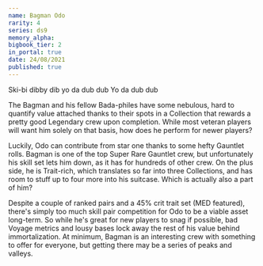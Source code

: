```yaml
---
name: Bagman Odo
rarity: 4
series: ds9
memory_alpha:
bigbook_tier: 2
in_portal: true
date: 24/08/2021
published: true
---
```


Ski-bi dibby dib yo da dub dub Yo da dub dub 

The Bagman and his fellow Bada-philes have some nebulous, hard to quantify value attached thanks to their spots in a Collection that rewards a pretty good Legendary crew upon completion. While most veteran players will want him solely on that basis, how does he perform for newer players? 

Luckily, Odo can contribute from star one thanks to some hefty Gauntlet rolls. Bagman is one of the top Super Rare Gauntlet crew, but unfortunately his skill set lets him down, as it has for hundreds of other crew. On the plus side, he is Trait-rich, which translates so far into three Collections, and has room to stuff up to four more into his suitcase. Which is actually also a part of him?

Despite a couple of ranked pairs and a 45% crit trait set (MED featured), there's simply too much skill pair competition for Odo to be a viable asset long-term. So while he's great for new players to snag if possible, bad Voyage metrics and lousy bases lock away the rest of his value behind immortalization. At minimum, Bagman is an interesting crew with something to offer for everyone, but getting there may be a series of peaks and valleys.
